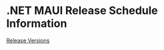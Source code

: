 # .NET MAUI Release Schedule Information

[Release Versions](https://github.com/dotnet/maui/wiki/Release-Versions)